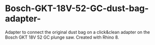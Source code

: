 # Bosch-GKT-18V-52-GC-dust-bag-adapter-
Adapter to connect the original dust bag on a click&amp;clean adapter on the Bosch GKT 18V 52 GC plunge saw. Created with Rhino 8.
